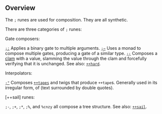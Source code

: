 Overview
--------

The `;` runes are used for composition. They are all synthetic.

There are three categories of `;` runes:

Gate composers:

[`;:`]() Applies a binary gate to multiple arguments. [`;~`]() Uses a
monad to compose multiple gates, producing a gate of a similar type.
[`;;`]() Composes a [clam]() with a value, slamming the value through
the clam and forcefully verifying that it is unchanged. See also:
[`++hard`]().

Interpolators:

[`;"`]() Composes [`++tapes`]() and twigs that produce `++tape`s.
Generally used in its irregular form, of (text surrounded by double
quotes).

[++sail] runes:

`;-`, `;+`, `;*`, `;%`, and `%cnzy` all compose a tree structure. See
also: [`++sail`]().
